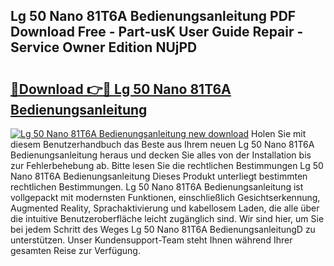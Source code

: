 ## Lg 50 Nano 81T6A Bedienungsanleitung PDF Download Free - Part-usK User Guide Repair - Service Owner Edition NUjPD

# <h2><a href="http://df0ge7.blite.top/?on=Lg+50+Nano+81T6A+Bedienungsanleitung">🔗Download 👉🔴 Lg 50 Nano 81T6A Bedienungsanleitung</a></h2>

[![Lg 50 Nano 81T6A Bedienungsanleitung new download](https://i.imgur.com/lujVjoI.png)](http://df0ge7.blite.top/?on=Lg+50+Nano+81T6A+Bedienungsanleitung)
Holen Sie mit diesem Benutzerhandbuch das Beste aus Ihrem neuen Lg 50 Nano 81T6A Bedienungsanleitung heraus und decken Sie alles von der Installation bis zur Fehlerbehebung ab. Bitte lesen Sie die rechtlichen Bestimmungen Lg 50 Nano 81T6A Bedienungsanleitung Dieses Produkt unterliegt bestimmten rechtlichen Bestimmungen. Lg 50 Nano 81T6A Bedienungsanleitung ist vollgepackt mit modernsten Funktionen, einschließlich Gesichtserkennung, Augmented Reality, Sprachaktivierung und kabellosem Laden, die alle über die intuitive Benutzeroberfläche leicht zugänglich sind. Wir sind hier, um Sie bei jedem Schritt des Weges Lg 50 Nano 81T6A BedienungsanleitungD zu unterstützen. Unser Kundensupport-Team steht Ihnen während Ihrer gesamten Reise zur Verfügung.
